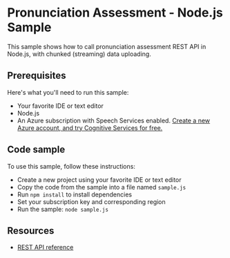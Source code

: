# Pronunciation Assessment - Node.js Sample

This sample shows how to call pronunciation assessment REST API in Node.js, with chunked (streaming) data uploading.

## Prerequisites

Here's what you'll need to run this sample:

* Your favorite IDE or text editor
* Node.js
* An Azure subscription with Speech Services enabled. [Create a new Azure account, and try Cognitive Services for free.](https://azure.microsoft.com/free/cognitive-services/)

## Code sample

To use this sample, follow these instructions:

* Create a new project using your favorite IDE or text editor
* Copy the code from the sample into a file named `sample.js`
* Run `npm install` to install dependencies
* Set your subscription key and corresponding region
* Run the sample: `node sample.js`

## Resources

* [REST API reference](https://docs.microsoft.com/en-us/azure/cognitive-services/speech-service/rest-speech-to-text)
